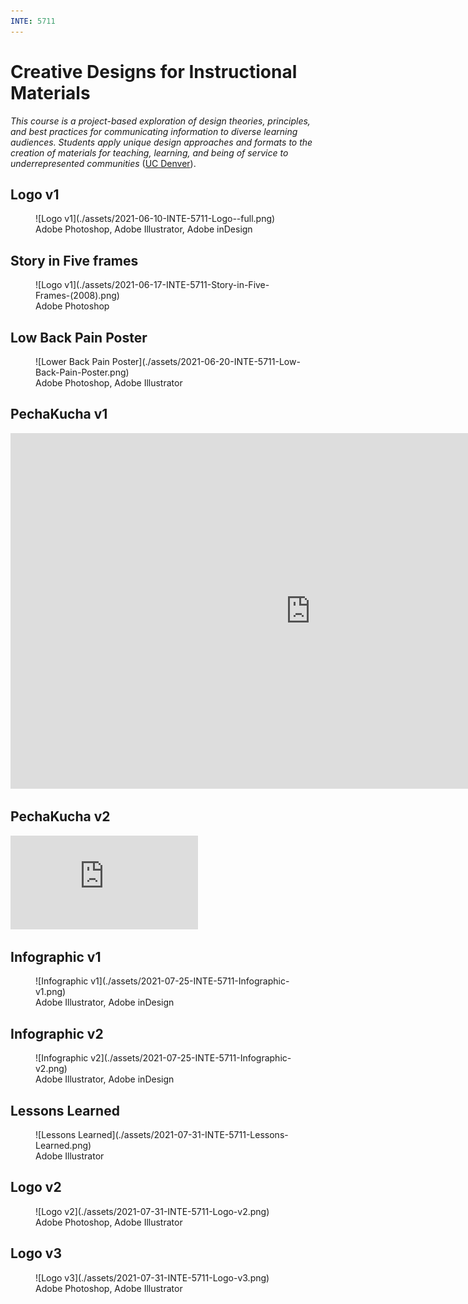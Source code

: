 ```yaml
---
INTE: 5711
---
```


# Creative Designs for Instructional Materials

>
  _This course is a project-based exploration of design theories, principles, and best practices for communicating information to diverse learning audiences. Students apply unique design approaches and formats to the creation of materials for teaching, learning, and being of service to underrepresented communities_ ([UC Denver](https://catalog.ucdenver.edu/cu-denver/graduate/schools-colleges-departments/school-education-human-development/learning-design-technology/)).

## Logo v1

<figure markdown>
  ![Logo v1](./assets/2021-06-10-INTE-5711-Logo--full.png)
  <figcaption>Adobe Photoshop, Adobe Illustrator, Adobe inDesign</figcaption>
</figure>

## Story in Five frames

<figure markdown>
  ![Logo v1](./assets/2021-06-17-INTE-5711-Story-in-Five-Frames-(2008).png)
  <figcaption>Adobe Photoshop</figcaption>
</figure>

## Low Back Pain Poster

<figure markdown>
  ![Lower Back Pain Poster](./assets/2021-06-20-INTE-5711-Low-Back-Pain-Poster.png)
  <figcaption>Adobe Photoshop, Adobe Illustrator</figcaption>
</figure>

## PechaKucha v1

<div class="aspect-ratio aspect-ratio--16-9">
  <iframe class="aspect-ratio--content" src="https://docs.google.com/presentation/d/e/2PACX-1vQVo6wIFzMSkDjGZX3UkVtBhNSa5EiQhihdp6Ih_kK2ghzci7tGxlPKHFH3uZFWyvjlgzcP_cbLp_Mn/embed?start=false&loop=false&delayms=3000" frameborder="0" width="960" height="569" allowfullscreen="true" mozallowfullscreen="true" webkitallowfullscreen="true"></iframe>
</div>

## PechaKucha v2

<div class="aspect-ratio aspect-ratio--16-9">
  <iframe  class="aspect-ratio--content" src='https://www.pechakucha.com/embed/presentations/media-literacy-readers-response' frameborder='0'></iframe>
</div>

## Infographic v1

<figure markdown>
  ![Infographic v1](./assets/2021-07-25-INTE-5711-Infographic-v1.png)
  <figcaption>Adobe Illustrator, Adobe inDesign</figcaption>
</figure>

## Infographic v2

<figure markdown>
  ![Infographic v2](./assets/2021-07-25-INTE-5711-Infographic-v2.png)
  <figcaption>Adobe Illustrator, Adobe inDesign</figcaption>
</figure>

## Lessons Learned

<figure markdown>
  ![Lessons Learned](./assets/2021-07-31-INTE-5711-Lessons-Learned.png)
  <figcaption>Adobe Illustrator</figcaption>
</figure>

## Logo v2

<figure markdown>
  ![Logo v2](./assets/2021-07-31-INTE-5711-Logo-v2.png)
  <figcaption>Adobe Photoshop, Adobe Illustrator</figcaption>
</figure>

## Logo v3

<figure markdown>
  ![Logo v3](./assets/2021-07-31-INTE-5711-Logo-v3.png)
  <figcaption>Adobe Photoshop, Adobe Illustrator</figcaption>
</figure>
